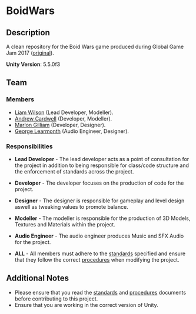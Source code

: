# BoidWars
## Description
A clean repository for the Boid Wars game produced during Global Game Jam 2017 ([original](https://github.com/necronDOW/GGJ17_Project8761)).

**Unity Version**: 5.5.0f3

## Team
### Members
* [Liam Wilson](https://github.com/necronDOW) (Lead Developer, Modeller).
* [Andrew Cardwell](https://github.com/Andze) (Developer, Modeller).
* [Marlon Gilliam](https://github.com/Marly1995) (Developer, Designer).
* [George Learmonth](https://github.com/Leiwaan) (Audio Engineer, Designer).

### Responsibilities
* **Lead Developer** - The lead developer acts as a point of consultation for the project in addition to being responsible for class/code structure and the enforcement of standards across the project.
* **Developer** - The developer focuses on the production of code for the project.
* **Designer** - The designer is responsible for gameplay and level design aswell as tweaking values to promote balance.
* **Modeller** - The modeller is responsible for the production of 3D Models, Textures and Materials within the project.
* **Audio Engineer** - The audio engineer produces Music and SFX Audio for the project.

* **ALL** - All members must adhere to the [standards](https://github.com/necronDOW/BoidWars/blob/master/Standards.md) specified and ensure that they follow the correct [procedures](https://github.com/necronDOW/BoidWars/blob/master/Procedures.md) when modifying the project.

## Additional Notes
* Please ensure that you read the [standards](https://github.com/necronDOW/BoidWars/blob/master/Standards.md) and [procedures](https://github.com/necronDOW/BoidWars/blob/master/Procedures.md) documents before contributing to this project.
* Ensure that you are working in the correct version of Unity.
